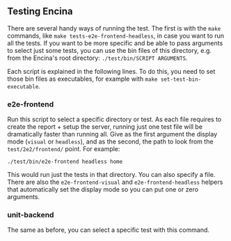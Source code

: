 ## Testing Encina

There are several handy ways of running the test. The first is with the `make` commands, like `make tests-e2e-frontend-headless`, in case you want to run all the tests. If you want to be more specific and be able to pass arguments to select just some tests, you can use the bin files of this directory, e.g. from the Encina's root directory: `./test/bin/SCRIPT ARGUMENTS`.

Each script is explained in the following lines. To do this, you need to set those bin files as executables, for example with `make set-test-bin-executable`.

### e2e-frontend

Run this script to select a specific directory or test. As each file requires to create the report + setup the server, running just one test file will be dramatically faster than running all. Give as the first argument the display mode (`visual` or `headless`), and as the second, the path to look from the `test/2e2/frontend/` point. For example:

`./test/bin/e2e-frontend headless home`

This would run just the tests in that directory. You can also specify a file. There are also the `e2e-frontend-visual` and `e2e-frontend-headless` helpers that automatically set the display mode so you can put one or zero arguments.

### unit-backend

The same as before, you can select a specific test with this command.
